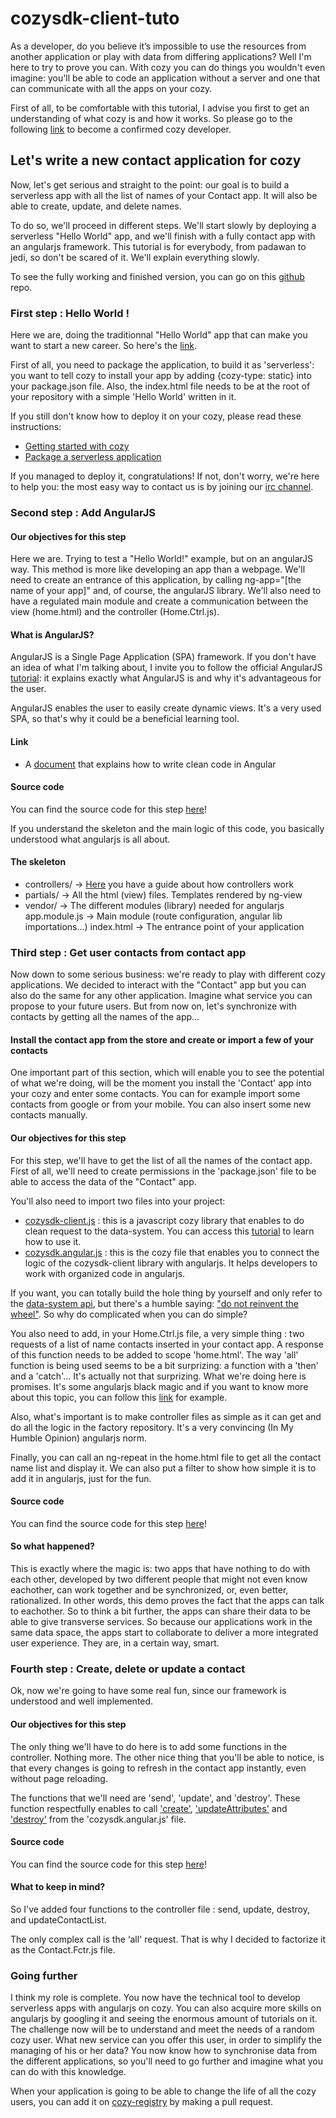 # cozysdk-client-tuto

As a developer, do you believe it’s impossible to use the resources from another application or play with data from differing applications? Well I'm here to try to prove you can. With cozy you can do things you wouldn't even imagine: you'll be able to code an application without a server and one that can communicate with all the apps on your cozy.

First of all, to be comfortable with this tutorial, I advise you first to get an understanding of what cozy is and how it works. So please go to the following [link](https://dev.cozy.io/) to become a confirmed cozy developer.

## Let's write a new contact application for cozy

Now, let's get serious and straight to the point: our goal is to build a serverless app with all the list of names of your Contact app. It will also be able to create, update, and delete names.

To do so, we'll proceed in different steps. We'll start slowly by deploying a serverless "Hello World" app, and we'll finish with a fully contact app with an angularjs framework. This tutorial is for everybody, from padawan to jedi, so don't be scared of it. We'll explain everything slowly.

To see the fully working and finished version, you can go on this [github](https://github.com/lemelon/cozysdk-client-tuto) repo.

### First step : Hello World !

Here we are, doing the traditionnal "Hello World" app that can make you want to start a new career. So here's the [link](https://github.com/lemelon/cozysdk-client-tuto/tree/7b4c33ce8d1281edeb5a8017191a403ee820fde4). 

First of all, you need to package the application, to build it as 'serverless': you want to tell cozy to install your app by adding {cozy-type: static} into your package.json file. Also, the index.html file needs to be at the root of your repository with a simple 'Hello World' written in it.

If you still don't know how to deploy it on your cozy, please read these instructions:

* [Getting started with cozy](https://dev.cozy.io/#getting-started)
* [Package a serverless application](https://dev.cozy.io/#package-a-serverless-application-for-installation-into-your-cozy-platform)

If you managed to deploy it, congratulations! If not, don't worry, we're here to help you: the most easy way to contact us is by joining our [irc channel](http://irc.lc/freenode/cozycloud).

### Second step : Add AngularJS

#### Our objectives for this step

Here we are. Trying to test a "Hello World!" example, but on an angularJS way. This method is more like developing an app than a webpage. We'll need to create an entrance of this application, by calling ng-app="[the name of your app]" and, of course, the angularJS library. We'll also need to have a regulated main module and create a communication between the view (home.html) and the controller (Home.Ctrl.js).

#### What is AngularJS?

AngularJS is a Single Page Application (SPA) framework. If you don't have an idea of what I'm talking about, I invite you to follow the official AngularJS [tutorial](https://angularjs.org/): it explains exactly what AngularJS is and why it's advantageous for the user.

AngularJS enables the user to easily create dynamic views. It's a very used SPA, so that's why it could be a beneficial learning tool.

#### Link

* A [document](https://github.com/johnpapa/angular-styleguide) that explains how to write clean code in Angular

#### Source code

You can find the source code for this step [here](https://github.com/lemelon/cozysdk-client-tuto/tree/6db477ec69e883e0d837eee447015606b231a9b0)!

If you understand the skeleton and the main logic of this code, you basically understood what angularjs is all about.

#### The skeleton

* controllers/ -> [Here](https://docs.angularjs.org/guide/controller) you have a guide about how controllers work
* partials/ -> All the html (view) files. Templates rendered by ng-view
* vendor/ -> The different modules (library) needed for angularjs
app.module.js -> Main module (route configuration, angular lib importations...)
index.html -> The entrance point of your application

### Third step : Get user contacts from contact app

Now down to some serious business: we're ready to play with different cozy applications. We decided to interact with the "Contact" app but you can also do the same for any other application. Imagine what service you can propose to your future users. But from now on, let's synchronize with contacts by getting all the names of the app...

#### Install the contact app from the store and create or import a few of your contacts

One important part of this section, which will enable you to see the potential of what we're doing, will be the moment you install the 'Contact' app into your cozy and enter some contacts. You can for example import some contacts from google or from your mobile. You can also insert some new contacts manually.

#### Our objectives for this step

For this step, we'll have to get the list of all the names of the contact app. First of all, we'll need to create permissions in the 'package.json' file to be able to access the data of the "Contact" app. 

You'll also need to import two files into your project:

* [cozysdk-client.js](https://github.com/lemelon/cozysdk-client/blob/master/dist/cozysdk-client.js) : this is a javascript cozy library that enables to do clean request to the data-system. You can access this [tutorial](https://github.com/lemelon/cozysdk-client/blob/master/api.md) to learn how to use it.
* [cozysdk.angular.js](https://github.com/lemelon/cozysdk-client-tuto/blob/master/interfaces/cozysdk.angular.js) : this is the cozy file that enables you to connect the logic of the cozysdk-client library with angularjs. It helps developers to work with organized code in angularjs.

If you want, you can totally build the hole thing by yourself and only refer to the [data-system api](https://docs.cozy.io/en/hack/cookbooks/data-system.html), but there's a humble saying: ["do not reinvent the wheel"](https://en.wikipedia.org/wiki/Reinventing_the_wheel). So why do complicated when you can do simple?

You also need to add, in your Home.Ctrl.js file, a very simple thing : two requests of a list of name contacts inserted in your contact app. A response of this function needs to be added to scope 'home.html'. The way 'all' function is being used seems to be a bit surprizing: a function with a 'then' and a 'catch'... It's actually not that surprizing. What we're doing here is promises. It's some angularjs black magic and if you want to know more about this topic, you can follow this [link](http://www.webdeveasy.com/javascript-promises-and-angularjs-q-service/) for example. 

Also, what's important is to make controller files as simple as it can get and do all the logic in the factory repository. It's a very convincing (In My Humble Opinion) angularjs norm.

Finally, you can call an ng-repeat in the home.html file to get all the contact name list and display it. We can also put a filter to show how simple it is to add it in angularjs, just for the fun.

#### Source code

You can find the source code for this step [here](https://github.com/lemelon/cozysdk-client-tuto/tree/fff542ba62005442768179d3d96989d199dd3f7a)!

#### So what happened?

This is exactly where the magic is: two apps that have nothing to do with each other, developed by two different people that might not even know eachother, can work together and be synchronized, or, even better, rationalized. In other words, this demo proves the fact that the apps can talk to eachother. So to think a bit further, the apps can share their data to be able to give transverse services. So because our applications work in the same data space, the apps start to collaborate to deliver a more integrated user experience. They are, in a certain way, smart.

### Fourth step : Create, delete or update a contact

Ok, now we're going to have some real fun, since our framework is understood and well implemented. 

#### Our objectives for this step

The only thing we'll have to do here is to add some functions in the controller. Nothing more. The other nice thing that you'll be able to notice, is that every changes is going to refresh in the contact app instantly, even without page reloading.

The functions that we'll need are 'send', 'update', and 'destroy'. These function respectfully enables to call ['create'](https://github.com/lemelon/cozysdk-client/blob/master/api.md#createdoctype-attributes-callback), ['updateAttributes'](https://github.com/lemelon/cozysdk-client/blob/master/api.md#updateattributesdoctype-id-attributes) and ['destroy'](https://github.com/lemelon/cozysdk-client/blob/master/api.md#destroyid-callback) from the 'cozysdk.angular.js' file.

#### Source code

You can find the source code for this step [here](https://github.com/lemelon/cozysdk-client-tuto/tree/fff542ba62005442768179d3d96989d199dd3f7a)!

#### What to keep in mind?

So I've added four functions to the controller file : send, update, destroy, and updateContactList. 

The only complex call is the ‘all' request. That is why I decided to factorize it as the Contact.Fctr.js file.

### Going further

I think my role is complete. You now have the technical tool to develop serverless apps with angularjs on cozy. You can also acquire more skills on angularjs by googling it and seeing the enormous amount of tutorials on it. The challenge now will be to understand and meet the needs of a random cozy user. What new service can you offer this user, in order to simplify the managing of his or her data? You now know how to synchronise data from the different applications, so you'll need to go further and imagine what you can do with this knowledge.

When your application is going to be able to change the life of all the cozy users, you can add it on [cozy-registry](https://github.com/cozy/cozy-registry) by making a pull request.